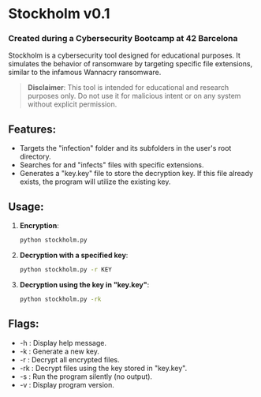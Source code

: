 # Stockholm v0.1 

### Created during a Cybersecurity Bootcamp at 42 Barcelona

Stockholm is a cybersecurity tool designed for educational purposes. It simulates the behavior of ransomware by targeting specific file extensions, similar to the infamous Wannacry ransomware.

> **Disclaimer**: This tool is intended for educational and research purposes only. Do not use it for malicious intent or on any system without explicit permission.

## Features:

- Targets the "infection" folder and its subfolders in the user's root directory.
- Searches for and "infects" files with specific extensions.
- Generates a "key.key" file to store the decryption key. If this file already exists, the program will utilize the existing key.

## Usage:

1. **Encryption**: 
   ```bash
   python stockholm.py
    ```

2. **Decryption with a specified key**:
    ```bash
   python stockholm.py -r KEY
    ```

3. **Decryption using the key in "key.key"**:
    ```bash
   python stockholm.py -rk
    ```

## Flags:
- -h : Display help message.
- -k : Generate a new key.
- -r : Decrypt all encrypted files.
- -rk : Decrypt files using the key stored in "key.key".
- -s : Run the program silently (no output).
- -v : Display program version.
